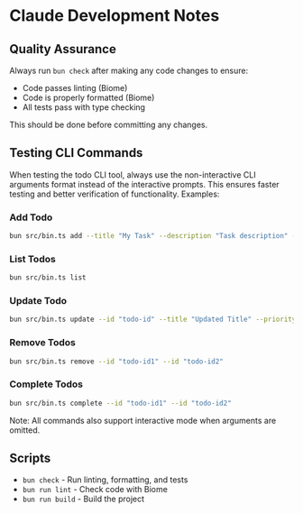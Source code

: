 # Claude Development Notes

## Quality Assurance
Always run `bun check` after making any code changes to ensure:
- Code passes linting (Biome)
- Code is properly formatted (Biome)  
- All tests pass with type checking

This should be done before committing any changes.

## Testing CLI Commands
When testing the todo CLI tool, always use the non-interactive CLI arguments format instead of the interactive prompts. This ensures faster testing and better verification of functionality. Examples:

### Add Todo
```bash
bun src/bin.ts add --title "My Task" --description "Task description" --priority high --due-date "2024-12-31"
```

### List Todos
```bash
bun src/bin.ts list
```

### Update Todo
```bash
bun src/bin.ts update --id "todo-id" --title "Updated Title" --priority medium
```

### Remove Todos
```bash
bun src/bin.ts remove --id "todo-id1" --id "todo-id2"
```

### Complete Todos
```bash
bun src/bin.ts complete --id "todo-id1" --id "todo-id2"
```

Note: All commands also support interactive mode when arguments are omitted.

## Scripts
- `bun check` - Run linting, formatting, and tests
- `bun run lint` - Check code with Biome
- `bun run build` - Build the project
